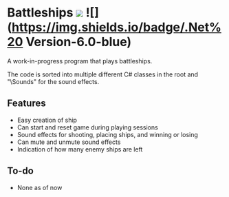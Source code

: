 # Battleships ![](https://img.shields.io/badge/dependencies-up%20to%20date-yellow) ![](https://img.shields.io/badge/.Net%20 Version-6.0-blue)

A work-in-progress program that plays battleships.

The code is sorted into multiple different C# classes in the root and "\Sounds" for the sound effects.

## Features

- Easy creation of ship
- Can start and reset game during playing sessions
- Sound effects for shooting, placing ships, and winning or losing
- Can mute and unmute sound effects
- Indication of how many enemy ships are left

## To-do

- None as of now
